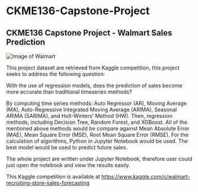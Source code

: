 # CKME136-Capstone-Project
## CKME136 Capstone Project - Walmart Sales Prediction

![Image of Walmart](https://live.staticflickr.com/2859/13753784185_7ddce42fd0_b.jpg)

This project dataset are retrieved from Kaggle competition, this project seeks to address the following question:

With the use of regression models, does the prediction of sales become more accurate than traditional timeseries methods?

By computing time series methods: Auto Regressor (AR), Moving Average (MA), Auto-Regressive Integrated Moving Average (ARIMA), Seasonal ARIMA (SARIMA), and Holt-Winters’ Method (HW). Then, regression methods, including Decision Tree, Random Forest, and XGBoost. All of the mentioned above methods would be compare against Mean Absolute Error (MAE), Mean Square Error (MSE), Root Mean Square Error (RMSE). For the calculation of algorithms, Python in Jupyter Notebook would be used. The best model would be used to predict future sales.



The whole project are written under Jupyter Notebook, therefore user could just open the notebook and view the results easily.

This Kaggle competition is available at https://www.kaggle.com/c/walmart-recruiting-store-sales-forecasting
